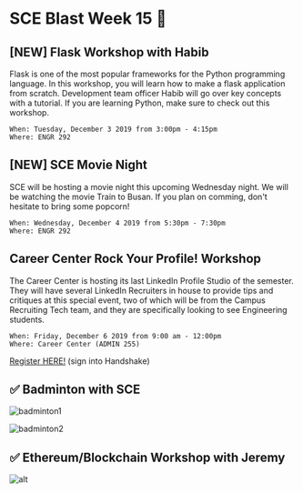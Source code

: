 # SCE Blast Week 15 🎄

## [NEW] Flask Workshop with Habib
Flask is one of the most popular frameworks for the Python programming language. In this workshop, you will learn how to make a flask application from scratch. Development team officer Habib will go over key concepts with a tutorial. If you are learning Python, make sure to check out this workshop. 
```
When: Tuesday, December 3 2019 from 3:00pm - 4:15pm
Where: ENGR 292
```

## [NEW] SCE Movie Night
SCE will be hosting a movie night this upcoming Wednesday night. We will be watching the movie Train to Busan. If you plan on comming, don't hesitate to bring some popcorn!
```
When: Wednesday, December 4 2019 from 5:30pm - 7:30pm
Where: ENGR 292
``` 

## Career Center Rock Your Profile! Workshop

The Career Center is hosting its last LinkedIn Profile Studio of the semester. They will have several LinkedIn Recruiters in house to provide tips and critiques at this special event, two of which will be from the Campus Recruiting Tech team, and they are specifically looking to see Engineering students.

```
When: Friday, December 6 2019 from 9:00 am - 12:00pm
Where: Career Center (ADMIN 255)
```
[Register HERE!](https://app.joinhandshake.com/events/332917) (sign into Handshake)

## ✅ Badminton with SCE 
![badminton1](images/badminton1.jpg)

![badminton2](images/badminton2.jpg)

## ✅ Ethereum/Blockchain Workshop with Jeremy
![alt](images/ethereumwkshp.jpg)
